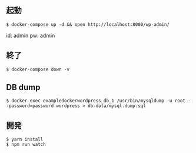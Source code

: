 ## 起動

```
$ docker-compose up -d && open http://localhost:8000/wp-admin/
```

id: admin
pw: admin

## 終了

```
$ docker-compose down -v
```

## DB dump

```
$ docker exec exampledockerwordpress_db_1 /usr/bin/mysqldump -u root --password=password wordpress > db-data/mysql.dump.sql
```

## 開発

```
$ yarn install
$ npm run watch
```
